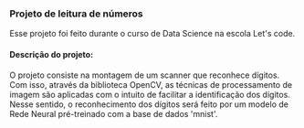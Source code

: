 ### **Projeto de leitura de números**

Esse projeto foi feito durante o curso de Data Science na escola Let's code.

#### Descrição do projeto:
O projeto consiste na montagem de um scanner que reconhece dígitos. Com isso, através da biblioteca OpenCV, as técnicas de processamento de imagem são aplicadas com o intuito de facilitar a identificação dos dígitos. Nesse sentido, o reconhecimento dos dígitos será feito por um modelo de Rede Neural pré-treinado com a base de dados 'mnist'.
